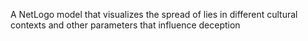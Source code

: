 A NetLogo model that visualizes the spread of lies in different cultural contexts and other parameters that influence deception
